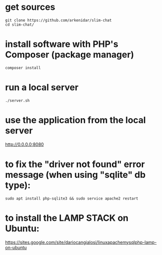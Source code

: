 # get sources
```shell
git clone https://github.com/arkenidar/slim-chat
cd slim-chat/
```
# install software with PHP's Composer (package manager)
```shell
composer install
```
# run a local server
```shell
./server.sh
```
# use the application from the local server
http://0.0.0.0:8080

# to fix the "driver not found" error message (when using "sqlite" db type):
```shell
sudo apt install php-sqlite3 && sudo service apache2 restart
```

# to install the LAMP STACK on Ubuntu:
https://sites.google.com/site/dariocangialosi/linuxapachemysqlphp-lamp-on-ubuntu
